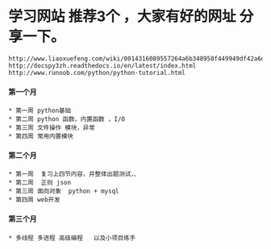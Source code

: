 # 学习网站  推荐3个 ，大家有好的网址 分享一下。

	http://www.liaoxuefeng.com/wiki/0014316089557264a6b348958f449949df42a6d3a2e542c000/001432523496782e0946b0f454549c0888d05959b99860f000
	http://docspy3zh.readthedocs.io/en/latest/index.html
	http://www.runoob.com/python/python-tutorial.html

#### 第一个月

	* 第一周 python基础
	* 第二周 python 函数，内置函数 ，I/O 
	* 第三周 文件操作 模块，异常
	* 第四周 常用内置模块


#### 第二个月

	* 第一周  复习上四节内容，并整体出题测试，、
	* 第二周  正则 json
	* 第三周 面向对象  python + mysql
	* 第四周 web开发

#### 第三个月

	* 多线程 多进程 高级编程   以及小项目练手